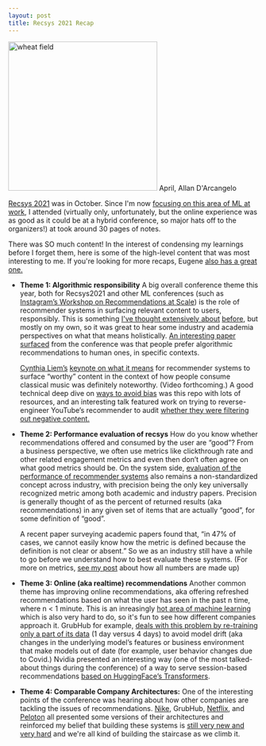 ```yaml
---
layout: post
title: Recsys 2021 Recap
---
```


<meta name="twitter:card" content="summary">
<meta name="twitter:site" content="@vboykis">
<meta name="twitter:creator" content="@vboykis">
<meta name="twitter:title" content="A few quick notes on Recsys 2021">
<meta name="twitter:description" content="What's up in recommender systems">
<meta name="twitter:image" content="https://raw.githubusercontent.com/veekaybee/veekaybee.github.io/master/images/april.png">


<img src="https://raw.githubusercontent.com/veekaybee/veekaybee.github.io/master/images/april.png" alt="wheat field" width="300px"/>
April, Allan D'Arcangelo

[Recsys 2021](https://recsys.acm.org/recsys21/) was in October. Since I'm now [focusing on this area of ML at work](https://applyingml.com/mentors/vicki-boykis/), I attended (virtually only, unfortunately, but the online experience was as good as it could be at a hybrid conference, so major hats off to the organizers!) at took around 30 pages of notes. 

There was SO much content! In the interest of condensing my learnings before I forget them, here is some of the  high-level content that was most interesting to me.  If you're looking for more recaps, Eugene [also has a great one.](https://eugeneyan.com/writing/recsys2021/) 

+ **Theme 1: Algorithmic responsibility** A big overall conference theme this year, both for Recsys2021 and other ML conferences (such as [Instagram’s Workshop on Recommendations at Scale](https://igworkshop2021.splashthat.com/)) is the role of recommender systems in surfacing relevant content to users, responsibly. This is something [I've thought extensively about](https://vicki.substack.com/p/the-reign-of-big-recsys) [before](https://vicki.substack.com/p/big-recsys-redux-recs-at-netflix), but mostly on my own, so it was great to hear some industry and academia perspectives on what that means holistically. [An interesting paper surfaced](https://www.hbs.edu/ris/Publication%20Files/17-086_610956b6-7d91-4337-90cc-5bb5245316a8.pdf) from the conference was that people prefer algorithmic recommendations to human ones, in specific contexts.  
 
    [Cynthia Liem’s](https://www.tudelft.nl/en/eemcs/the-faculty/departments/intelligent-systems/multimedia-computing/people/cynthia-liem) [keynote on what it means](https://twitter.com/search?q=%40informusiccs%20%23recsys2021&src=typed_query&f=top) for recommender systems to surface “worthy” content in the context of how people consume classical music was definitely noteworthy. (Video forthcoming.)   A good technical deep dive on [ways to avoid bias](https://github.com/jiawei-chen/RecDebiasing) was this repo with lots of resources, and an interesting talk featured work on trying to reverse-engineer YouTube’s recommender to audit [whether they were filtering out negative content.](https://dl.acm.org/doi/pdf/10.1145/3460231.3474241) 

+ **Theme 2: Performance evaluation of recsys** How do you know whether recommendations offered and consumed by the user are “good”? From a business perspective, we often use metrics like clickthrough rate  and other related engagement metrics and even then don’t often agree on what good metrics should be. On the system side, [evaluation of the performance of recommender systems](https://dl.acm.org/doi/10.1145/3460231.3478848) also remains a non-standardized concept across industry, with precision being the only key universally recognized metric among both academic and industry papers. Precision is generally thought of as the percent of returned results (aka recommendations) in any given set of items that are actually “good”, for some definition of “good”. 

    A recent paper surveying academic papers  found that, “in 47% of cases, we cannot easily know how the metric is defined because the definition is not clear or absent.” So we as an industry still have a while to go before we understand how to best evaluate these systems. (For more on metrics, [see my post](https://vicki.substack.com/p/all-numbers-are-made-up-some-are) about how all numbers are made up) 

+ **Theme 3: Online (aka realtime) recommendations** Another common theme has improving online recommendations, aka offering refreshed recommendations based on what the user has seen in the past n time, where n &lt; 1 minute.  This is an inreasingly [hot area of machine learning](https://huyenchip.com/2020/12/27/real-time-machine-learning.html) which is also very hard to do, so it's fun to see how different companies approach it. GrubHub for example, [deals with this problem by re-training only a part of its data](https://dl.acm.org/doi/pdf/10.1145/3460231.3474599) (1 day versus 4 days) to avoid model drift (aka changes in the underlying model’s features or business environment that make models out of date (for example, user behavior changes due to Covid.) Nvidia presented an interesting way (one of the most talked-about things during the conference) of a way to serve session-based recommendations [based on HuggingFace’s Transformers](https://twitter.com/Even_Oldridge/status/1442541594343661579).

* **Theme 4: Comparable Company Architectures:**  One of the interesting points of the conference was hearing about how other companies are tackling the issues of recommendations. [Nike](https://dl.acm.org/doi/pdf/10.1145/3460231.3474621), GrubHub, [Netflix](https://dl.acm.org/doi/pdf/10.1145/3460231.3474620), and [Peloton](https://dl.acm.org/doi/10.1145/3460231.3474610) all presented some versions of their architectures and reinforced my belief that building these systems is [still very new and very hard](http://veekaybee.github.io/2021/09/23/enlightenment/) and we're all kind of building the staircase as we climb it. 




